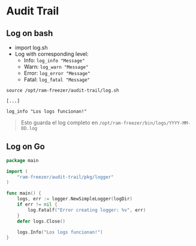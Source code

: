 
# Audit Trail

## Log on bash

- import log.sh
- Log with corresponding level:
  - Info: `log_info "Message"`
  - Warn: `log_warn "Message"`
  - Error: `log_error "Message"`
  - Fatal: `log_fatal "Message"`

```shell
source /opt/ram-freezer/audit-trail/log.sh

[...]

log_info "Los logs funcionan!"
```

> Esto guarda el log completo en `/opt/ram-freezer/bin/logs/YYYY-MM-DD.log`

## Log on Go

[//]: # (TODO: Esto no funciona bien)

```go
package main

import (
	"ram-freezer/audit-trail/pkg/logger"
)

func main() {
	logs, err := logger.NewSimpleLogger(logDir)
	if err != nil {
		log.Fatalf("Error creating logger: %v", err)
	}
	defer logs.Close()

	logs.Info("Los logs funcionan!")
}
```